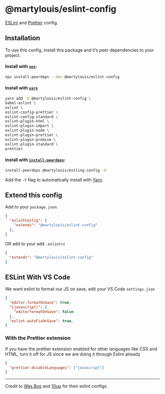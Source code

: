 # @martylouis/eslint-config

[ESLint](https://eslint.org) and [Prettier](https://prettier.io) config.

## Installation

To use this config, install this package and it’s peer dependencies to your project. 

#### Install with [`npx`](https://github.com/zkat/npx#readme):

```sh
npx install-peerdeps --dev @martylouis/eslint-config
```

#### Install with [`yarn`](https://yarnpkg.com/)

```sh
yarn add -D @martylouis/eslint-config \
babel-eslint \
eslint \
eslint-config-prettier \
eslint-config-standard \
eslint-plugin-html \
eslint-plugin-import \
eslint-plugin-node \
eslint-plugin-prettier \
eslint-plugin-promise \
eslint-plugin-standard \
prettier
```

#### Install with [`install-peerdeps`](https://github.com/nathanhleung/install-peerdeps#readme):

```sh
install-peerdeps @martylouis/estling-config -d
```
Add the `-Y` flag to automatically install with [Yarn](https://yarnpkg.com/).

## Extend this config

Add to your `package.json`:
```json
{
  "eslintConfig": {
    "extends": "@martylouis/eslint-config"
  },
}
```

OR add to your add `.eslintrc`

```json
{
  "extends": "@martylouis/eslint-config"
}
```

## ESLint With VS Code

We want eslint to format our JS on save, edit your VS Code `settings.json`

```json
{
  "editor.formatOnSave": true,
  "[javascript]": {
    "editorformatOnSave": false
  },
  "eslint.autoFixOnSave": true,
}
```

### With the Prettier extension

If you have the prettier extension enabled for other languages like CSS and HTML, turn it off for JS since we are doing it through Eslint already

```json
{
  "prettier.disableLanguages": ["javascript"]
}
```

------
Credit to [Wes Bos](https://github.com/wesbos/eslint-config-wesbos) and [10up](https://github.com/10up/eslint-config) for their eslint configs.